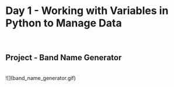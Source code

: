 <h1>Day 1 - Working with Variables in Python to Manage Data</h1><br>
<h2>Project - Band Name Generator</h2><br>
![](band_name_generator.gif)
